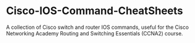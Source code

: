 # Cisco-IOS-Command-CheatSheets
A collection of Cisco switch and router IOS commands, useful for the Cisco Networking Academy Routing and Switching Essentials (CCNA2) course.
